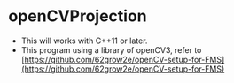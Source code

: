 # openCVProjection

- This will works with C++11 or later.
- This program using a library of openCV3, refer to [https://github.com/62grow2e/openCV-setup-for-FMS](https://github.com/62grow2e/openCV-setup-for-FMS)
